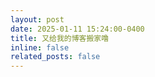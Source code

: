 ```yaml
---
layout: post
date: 2025-01-11 15:24:00-0400
title: 又给我的博客搬家噜
inline: false
related_posts: false
---
```



